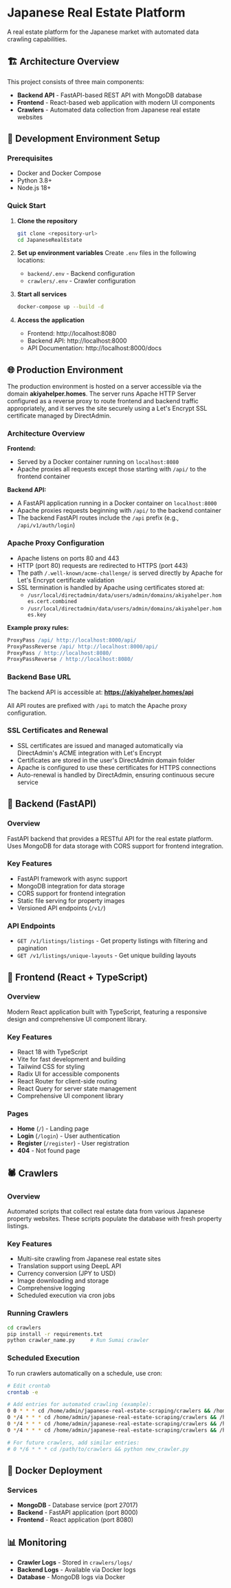 # Japanese Real Estate Platform

A real estate platform for the Japanese market with automated data crawling capabilities.

## 🏗️ Architecture Overview

This project consists of three main components:

- **Backend API** - FastAPI-based REST API with MongoDB database
- **Frontend** - React-based web application with modern UI components  
- **Crawlers** - Automated data collection from Japanese real estate websites

## 🚀 Development Environment Setup

### Prerequisites

- Docker and Docker Compose
- Python 3.8+
- Node.js 18+

### Quick Start

1. **Clone the repository**
   ```bash
   git clone <repository-url>
   cd JapaneseRealEstate
   ```

2. **Set up environment variables**
   Create `.env` files in the following locations:
   - `backend/.env` - Backend configuration
   - `crawlers/.env` - Crawler configuration

3. **Start all services**
   ```bash
   docker-compose up --build -d
   ```

4. **Access the application**
   - Frontend: http://localhost:8080
   - Backend API: http://localhost:8000
   - API Documentation: http://localhost:8000/docs

## 🌐 Production Environment

The production environment is hosted on a server accessible via the domain **akiyahelper.homes**. The server runs Apache HTTP Server configured as a reverse proxy to route frontend and backend traffic appropriately, and it serves the site securely using a Let's Encrypt SSL certificate managed by DirectAdmin.

### Architecture Overview

**Frontend:**
- Served by a Docker container running on `localhost:8080`
- Apache proxies all requests except those starting with `/api/` to the frontend container

**Backend API:**
- A FastAPI application running in a Docker container on `localhost:8000`  
- Apache proxies requests beginning with `/api/` to the backend container
- The backend FastAPI routes include the `/api` prefix (e.g., `/api/v1/auth/login`)

### Apache Proxy Configuration

- Apache listens on ports 80 and 443
- HTTP (port 80) requests are redirected to HTTPS (port 443)
- The path `/.well-known/acme-challenge/` is served directly by Apache for Let's Encrypt certificate validation
- SSL termination is handled by Apache using certificates stored at:
  - `/usr/local/directadmin/data/users/admin/domains/akiyahelper.homes.cert.combined`
  - `/usr/local/directadmin/data/users/admin/domains/akiyahelper.homes.key`

**Example proxy rules:**
```apache
ProxyPass /api/ http://localhost:8000/api/
ProxyPassReverse /api/ http://localhost:8000/api/
ProxyPass / http://localhost:8080/
ProxyPassReverse / http://localhost:8080/
```

### Backend Base URL

The backend API is accessible at: **https://akiyahelper.homes/api**

All API routes are prefixed with `/api` to match the Apache proxy configuration.

### SSL Certificates and Renewal

- SSL certificates are issued and managed automatically via DirectAdmin's ACME integration with Let's Encrypt
- Certificates are stored in the user's DirectAdmin domain folder
- Apache is configured to use these certificates for HTTPS connections
- Auto-renewal is handled by DirectAdmin, ensuring continuous secure service

## 🔧 Backend (FastAPI)

### Overview
FastAPI backend that provides a RESTful API for the real estate platform. Uses MongoDB for data storage with CORS support for frontend integration.

### Key Features
- FastAPI framework with async support
- MongoDB integration for data storage
- CORS support for frontend integration
- Static file serving for property images
- Versioned API endpoints (`/v1/`)

### API Endpoints
- `GET /v1/listings/listings` - Get property listings with filtering and pagination
- `GET /v1/listings/unique-layouts` - Get unique building layouts

## 🎨 Frontend (React + TypeScript)

### Overview
Modern React application built with TypeScript, featuring a responsive design and comprehensive UI component library.

### Key Features
- React 18 with TypeScript
- Vite for fast development and building
- Tailwind CSS for styling
- Radix UI for accessible components
- React Router for client-side routing
- React Query for server state management
- Comprehensive UI component library

### Pages
- **Home** (`/`) - Landing page
- **Login** (`/login`) - User authentication
- **Register** (`/register`) - User registration
- **404** - Not found page


## 🕷️ Crawlers

### Overview
Automated scripts that collect real estate data from various Japanese property websites. These scripts populate the database with fresh property listings.

### Key Features
- Multi-site crawling from Japanese real estate sites
- Translation support using DeepL API
- Currency conversion (JPY to USD)
- Image downloading and storage
- Comprehensive logging
- Scheduled execution via cron jobs


### Running Crawlers
```bash
cd crawlers
pip install -r requirements.txt
python crawler_name.py     # Run Sumai crawler
```

### Scheduled Execution
To run crawlers automatically on a schedule, use cron:

```bash
# Edit crontab
crontab -e

# Add entries for automated crawling (example):
0 0 * * * cd /home/admin/japanese-real-estate-scraping/crawlers && /home/admin/japanese-real-estate-scraping/crawlers/venv/bin/python cleanup.py
0 */4 * * * cd /home/admin/japanese-real-estate-scraping/crawlers && /home/admin/japanese-real-estate-scraping/crawlers/venv/bin/python sumai.py
0 */4 * * * cd /home/admin/japanese-real-estate-scraping/crawlers && /home/admin/japanese-real-estate-scraping/crawlers/venv/bin/python nifty.py
0 */4 * * * cd /home/admin/japanese-real-estate-scraping/crawlers && /home/admin/japanese-real-estate-scraping/crawlers/venv/bin/python hatomark.py

# For future crawlers, add similar entries:
# 0 */6 * * * cd /path/to/crawlers && python new_crawler.py
```

## 🐳 Docker Deployment

### Services
- **MongoDB** - Database service (port 27017)
- **Backend** - FastAPI application (port 8000)
- **Frontend** - React application (port 8080)

## 📊 Monitoring

- **Crawler Logs** - Stored in `crawlers/logs/`
- **Backend Logs** - Available via Docker logs
- **Database** - MongoDB logs via Docker 